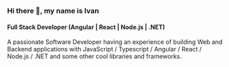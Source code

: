 ### Hi there 👋, my name is Ivan
#### Full Stack Developer (Angular | React | Node.js | .NET)
A passionate Software Developer having an experience of building Web and Backend applications with JavaScript / Typescript / Angular / React / Node.js / .NET and some other cool libraries and frameworks.
